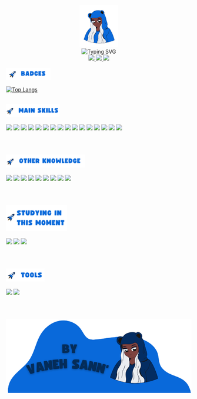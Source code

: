 <!-- Intro - Header -->

<div align="center">
  <img src="https://github.com/VanehSann/VanehSann/blob/main/Purple_Blue_Pink_Cute_Anime_Gaming_Livestream_Twitch_Screen__3_-removebg-preview%20(1).png" />
</div>
<div align="center">
  <img src="https://readme-typing-svg.demolab.com?font=Gloria+Hallelujah&weight=700&duration=1000&pause=1000&color=0969DA&center=true&vCenter=true&width=500&height=60&lines=+WELCOME+TO+MY+GITHUB+%3A)++;I'M+VANESSA+SANTOS.;+I'M+A+FULL+STACK+WEB+DEVELOPER...;+...AND+STUDENT+AT+TRYBE...;+...FROM+BRAZIL." alt="Typing SVG" />
</div>

<!-- Intro - Header -->

<!-- Social -->
<div align="center">

  <a href="https://www.linkedin.com/in/vanehsann/">
    <img src="https://img.shields.io/badge/LinkedIn-0969da?style=for-the-badge&logo=linkedin&logoColor=white"  target="_blank"/>
  </a>

  <a href="https://wa.me/5581985613870?text=Oie.%20Vim%20pelo%20Github..."  target="_blank">
    <img src="https://img.shields.io/badge/Whatsapp-0969da?style=for-the-badge&logo=whatsapp&logoColor=white" />
  </a>

  <a href="mailto:vanessacbsantos22@gmail.com"  target="_blank">
    <img src="https://img.shields.io/badge/Gmail-0969da?style=for-the-badge&logo=gmail&logoColor=white" />
  </a>
</div>

<!-- Social -->
<br>
<!-- ### Badges -->

<img src="https://github.com/VanehSann/VanehSann/blob/main/Purple_Blue_Pink_Cute_Anime_Gaming_Livestream_Twitch_Screen__4___1_-removebg-preview.png" alt="social media linkedin" width="120px" />

[![Top Langs](https://github-readme-stats.vercel.app/api/top-langs/?username=vanehsann&langs_count=8&layout=compact&theme=transparent&hide_border=true)](https://github.com/vanehsann/github-readme-stats) 

<!--  | [![Top Langs](https://github-readme-stats.vercel.app/api/top-langs/?username=vanehsann&langs_count=8&layout=compact&theme=transparent&hide_border=true)](https://github.com/vanehsann/github-readme-stats) | ![General Stats](https://github-readme-stats.vercel.app/api?username=vanehsann&count_private=true&show_icons=false&theme=transparent) |
| :-: | :-: | -->



<!-- ### Badges -->
<br>
<!-- Main Skills -->
<div>
  <img src="https://github.com/VanehSann/VanehSann/blob/main/2__1_-removebg-preview.png" width="145px" />
</div>
<br>
<div>
  <img src="https://img.shields.io/badge/HTML-0969da?style=for-the-badge&logo=html5&logoColor=white" />

  <img src="https://img.shields.io/badge/CSS-0969da?&style=for-the-badge&logo=css3&logoColor=white" />

  <img src="https://img.shields.io/badge/JavaScript-0969da?style=for-the-badge&logo=javascript&logoColor=white" />

  <img src="https://img.shields.io/badge/React-0969da?style=for-the-badge&logo=react&logoColor=61DAFB" />

  <img src="https://img.shields.io/badge/Redux-0969da?style=for-the-badge&logo=redux&logoColor=white" />

  <img src="https://img.shields.io/badge/Node.js-0969da?style=for-the-badge&logo=node.js&logoColor=white" />

  <img src="https://img.shields.io/badge/Express.js-0969da?style=for-the-badge" />

  <img src="https://img.shields.io/badge/MySQL-0969da?style=for-the-badge&logo=mysql&logoColor=white" />

  <img src="https://img.shields.io/badge/TypeScript-0969da?style=for-the-badge&logo=typescript&logoColor=white" />

  <img src="https://img.shields.io/badge/Python-0969da?style=for-the-badge&logo=python&logoColor=white" />

  <img src="https://img.shields.io/badge/Jest-0969da?style=for-the-badge&logo=Jest&logoColor=white" />

  <img src="https://img.shields.io/badge/sequelize-0969da?style=for-the-badge&logo=sequelize&logoColor=white" />
  
  <img src="https://img.shields.io/badge/Docker-0969da?style=for-the-badge&logo=docker&logoColor=white" />
  
  <img src="https://img.shields.io/badge/Git-0969da?style=for-the-badge&logo=git&logoColor=white" />
  
  <img src="https://img.shields.io/badge/Windows-0969da?style=for-the-badge&logo=windows&logoColor=white" />
  
  <img src="https://img.shields.io/badge/Linux-0969da?style=for-the-badge&logo=linux&logoColor=white" />

</div>

<!-- Main Skills -->
<br><br>
<!-- Other Knowledge -->

<div>
  <img src="https://github.com/VanehSann/VanehSann/blob/main/2__2_-removebg-preview.png" width="214x" />
</div>
<br>
<div>
  
  <img src="https://img.shields.io/badge/Typescript-0969da?style=for-the-badge&logo=typescript&logoColor=white" />

  <img src="https://img.shields.io/badge/Python-0969da?style=for-the-badge&logo=python&logoColor=white" />

  <img src="https://img.shields.io/badge/Heroku-0969da?style=for-the-badge&logo=heroku&logoColor=white" />

  <img src="https://img.shields.io/badge/MongoDB-0969da?style=for-the-badge&logo=mongodb&logoColor=white" />
  
  <img src="https://img.shields.io/badge/SQLite-0969da?style=for-the-badge&logo=sqlite&logoColor=white" />
 
  <img src="https://img.shields.io/badge/Flask-0969da?style=for-the-badge&logo=flask&logoColor=white" />

  <img src="https://img.shields.io/badge/Tailwind_CSS-0969da?style=for-the-badge&logo=tailwind-css&logoColor=white" />
  
  <img src="https://img.shields.io/badge/Bootstrap-0969da?style=for-the-badge&logo=bootstrap&logoColor=white" />

  <img src="https://img.shields.io/badge/PHP-0969da?style=for-the-badge&logo=php&logoColor=white" />

</div>

<!-- Other Knowledge -->
<br><br>
<!-- Studying in this moment -->
<div> 
  <img src="https://github.com/VanehSann/VanehSann/blob/main/1__1_-removebg-preview.png" width="166px" />
</div>
<br>
<div>
  
  <img src="https://img.shields.io/badge/Python-0969da?style=for-the-badge&logo=python&logoColor=white" />

  <img src="https://img.shields.io/badge/Typescript-0969da?style=for-the-badge&logo=typescript&logoColor=white" />

  <img src="https://img.shields.io/badge/Angular-0969da?style=for-the-badge&logo=angular&logoColor=white" />

</div>

<!-- Studying in this moment -->
<br><br>
<!-- Tools -->
<div> 
  <img src="https://github.com/VanehSann/VanehSann/blob/main/2__3_-removebg-preview.png" width="104px" />
</div>
<br>
<div>
  
  <img src="https://img.shields.io/badge/Adobe%20Illustrator-0969da?style=for-the-badge&logo=adobe%20illustrator&logoColor=white" />

  <img src="https://img.shields.io/badge/Adobe%20Photoshop-0969da?style=for-the-badge&logo=Adobe%20Photoshop&logoColor=white" />

</div>

<!-- Tools -->
<br><br>
<!-- Intro - Footer -->
<div align="center">
  <img src="https://github.com/VanehSann/VanehSann/blob/main/3__1_-removebg-preview.png" alt="trybe student web full stack nodejs react" />
</div>
<!-- Intro - Footer -->
